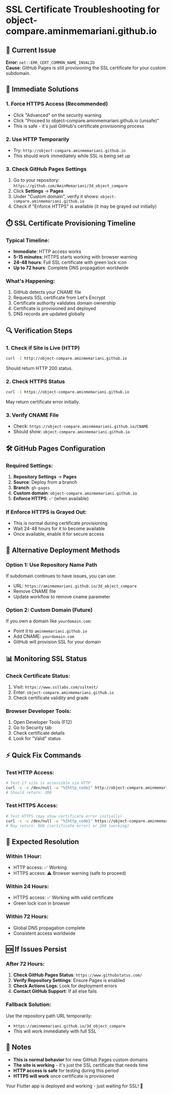 # SSL Certificate Troubleshooting for object-compare.aminmemariani.github.io

## 🚨 Current Issue
**Error**: `net::ERR_CERT_COMMON_NAME_INVALID`  
**Cause**: GitHub Pages is still provisioning the SSL certificate for your custom subdomain.

## 🔧 Immediate Solutions

### 1. **Force HTTPS Access (Recommended)**
- Click "Advanced" on the security warning
- Click "Proceed to object-compare.aminmemariani.github.io (unsafe)"
- This is safe - it's just GitHub's certificate provisioning process

### 2. **Use HTTP Temporarily**
- Try: `http://object-compare.aminmemariani.github.io`
- This should work immediately while SSL is being set up

### 3. **Check GitHub Pages Settings**
1. Go to your repository: `https://github.com/AminMemariani/3d_object_compare`
2. Click **Settings** → **Pages**
3. Under "Custom domain", verify it shows: `object-compare.aminmemariani.github.io`
4. Check if "Enforce HTTPS" is available (it may be grayed out initially)

## ⏱️ SSL Certificate Provisioning Timeline

### **Typical Timeline:**
- **Immediate**: HTTP access works
- **5-15 minutes**: HTTPS starts working with browser warning
- **24-48 hours**: Full SSL certificate with green lock icon
- **Up to 72 hours**: Complete DNS propagation worldwide

### **What's Happening:**
1. GitHub detects your CNAME file
2. Requests SSL certificate from Let's Encrypt
3. Certificate authority validates domain ownership
4. Certificate is provisioned and deployed
5. DNS records are updated globally

## 🔍 Verification Steps

### 1. **Check if Site is Live (HTTP)**
```bash
curl -I http://object-compare.aminmemariani.github.io
```
Should return HTTP 200 status.

### 2. **Check HTTPS Status**
```bash
curl -I https://object-compare.aminmemariani.github.io
```
May return certificate error initially.

### 3. **Verify CNAME File**
- Check: `https://object-compare.aminmemariani.github.io/CNAME`
- Should show: `object-compare.aminmemariani.github.io`

## 🛠️ GitHub Pages Configuration

### **Required Settings:**
1. **Repository Settings** → **Pages**
2. **Source**: Deploy from a branch
3. **Branch**: `gh-pages`
4. **Custom domain**: `object-compare.aminmemariani.github.io`
5. **Enforce HTTPS**: ✅ (when available)

### **If Enforce HTTPS is Grayed Out:**
- This is normal during certificate provisioning
- Wait 24-48 hours for it to become available
- Once available, enable it for secure access

## 🚀 Alternative Deployment Methods

### **Option 1: Use Repository Name Path**
If subdomain continues to have issues, you can use:
- URL: `https://aminmemariani.github.io/3d_object_compare`
- Remove CNAME file
- Update workflow to remove cname parameter

### **Option 2: Custom Domain (Future)**
If you own a domain like `yourdomain.com`:
- Point it to `aminmemariani.github.io`
- Add CNAME: `yourdomain.com`
- GitHub will provision SSL for your domain

## 📊 Monitoring SSL Status

### **Check Certificate Status:**
1. Visit: `https://www.ssllabs.com/ssltest/`
2. Enter: `object-compare.aminmemariani.github.io`
3. Check certificate validity and grade

### **Browser Developer Tools:**
1. Open Developer Tools (F12)
2. Go to Security tab
3. Check certificate details
4. Look for "Valid" status

## ⚡ Quick Fix Commands

### **Test HTTP Access:**
```bash
# Test if site is accessible via HTTP
curl -s -o /dev/null -w "%{http_code}" http://object-compare.aminmemariani.github.io
# Should return: 200
```

### **Test HTTPS Access:**
```bash
# Test HTTPS (may show certificate error initially)
curl -s -o /dev/null -w "%{http_code}" https://object-compare.aminmemariani.github.io
# May return: 000 (certificate error) or 200 (working)
```

## 🎯 Expected Resolution

### **Within 1 Hour:**
- HTTP access: ✅ Working
- HTTPS access: ⚠️ Browser warning (safe to proceed)

### **Within 24 Hours:**
- HTTPS access: ✅ Working with valid certificate
- Green lock icon in browser

### **Within 72 Hours:**
- Global DNS propagation complete
- Consistent access worldwide

## 🆘 If Issues Persist

### **After 72 Hours:**
1. **Check GitHub Pages Status**: `https://www.githubstatus.com/`
2. **Verify Repository Settings**: Ensure Pages is enabled
3. **Check Actions Logs**: Look for deployment errors
4. **Contact GitHub Support**: If all else fails

### **Fallback Solution:**
Use the repository path URL temporarily:
- `https://aminmemariani.github.io/3d_object_compare`
- This will work immediately with full SSL

## 📝 Notes

- **This is normal behavior** for new GitHub Pages custom domains
- **The site is working** - it's just the SSL certificate that needs time
- **HTTP access is safe** for testing during this period
- **HTTPS will work** once certificate is provisioned

Your Flutter app is deployed and working - just waiting for SSL! 🚀
